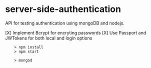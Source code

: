 # server-side-authentication

API for testing authentication using mongoDB and nodejs.

[X] Implement Bcrypt for encryting passwords
[X] Use Passport and JWTokens for both local and login options


```
	> npm install
	> npm start
```

```
	> mongod
```
